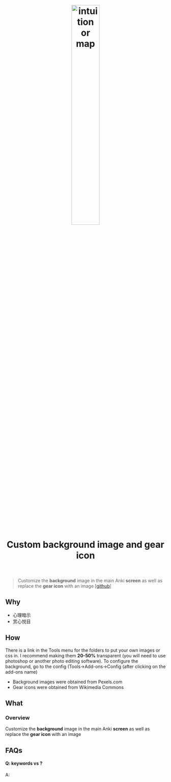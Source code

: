 <h1 align="center">
<br>
	<a href="https://github.com/AnKingMed/Custom-background-image-and-gear-icon">
  <img src="https://raw.githubusercontent.com/AnKingMed/Custom-background-image-and-gear-icon/master/screenshots/Backgrounds.gif?raw=true" alt="intuition or map" width=42%">
  </a>
  <br><br>
Custom background image and gear icon
  <br><br>
</h1>

> Customize the **background** image in the main Anki **screen** as well as replace the **gear icon** with an image [[github](https://github.com/AnKingMed/Custom-background-image-and-gear-icon)]

## Why 

* 心理暗示
* 赏心悦目

## How

There is a link in the Tools menu for the folders to put your own images or css in. I recommend making them **20-50%** transparent (you will need to use photoshop or another photo editing software).   To configure the background, go to the config (Tools->Add-ons->Config (after clicking on the add-ons name)

* Background images were obtained from Pexels.com
* Gear icons were obtained from Wikimedia Commons


## What 

### Overview

Customize the **background** image in the main Anki **screen** as well as replace the **gear icon** with an image





## FAQs

#### Q: keywords vs ?

A: 



